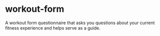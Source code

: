 # workout-form
A workout form questionnaire that asks you questions about your current fitness experience and helps serve as a guide.
